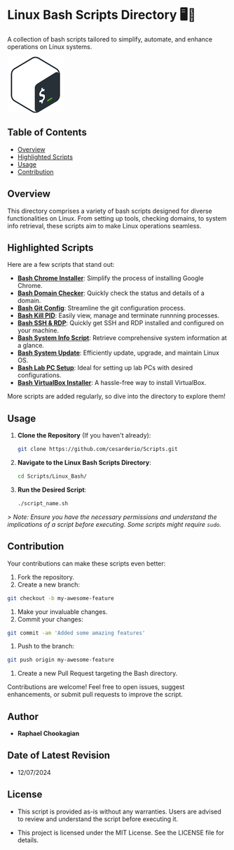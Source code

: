 # Linux Bash Scripts Directory 🖥️🐧

A collection of bash scripts tailored to simplify, automate, and enhance operations on Linux systems.

![Bash Banner Image](../assets/bash.png)

## Table of Contents

- [Overview](#overview)
- [Highlighted Scripts](#highlighted-scripts)
- [Usage](#usage)
- [Contribution](#contribution)

## Overview

This directory comprises a variety of bash scripts designed for diverse functionalities on Linux. From setting up tools, checking domains, to system info retrieval, these scripts aim to make Linux operations seamless.

## Highlighted Scripts

Here are a few scripts that stand out:

- **[Bash Chrome Installer](./Bash_Chrome/)**: Simplify the process of installing Google Chrome.
- **[Bash Domain Checker](./Bash_Dom_Check/)**: Quickly check the status and details of a domain.
- **[Bash Git Config](./Bash_Git_Config/)**: Streamline the git configuration process.
- **[Bash Kill PID](./Bash_Kill_PID/)**: Easily view, manage and terminate runnning processes.
- **[Bash SSH & RDP](./Bash_SSH_RDP/)**: Quickly get SSH and RDP installed and configured on your machine.
- **[Bash System Info Script](./Bash_Sys_Info/)**: Retrieve comprehensive system information at a glance.
- **[Bash System Update](./Bash_Sys_Update/)**: Efficiently update, upgrade, and maintain Linux OS.
- **[Bash Lab PC Setup](./Bash_Ubuntu_Lab/)**: Ideal for setting up lab PCs with desired configurations.
- **[Bash VirtualBox Installer](./Bash_VirtualBox/)**: A hassle-free way to install VirtualBox.

More scripts are added regularly, so dive into the directory to explore them!

## Usage

1. **Clone the Repository** (If you haven't already):

   ```bash
   git clone https://github.com/cesarderio/Scripts.git
   ```

2. **Navigate to the Linux Bash Scripts Directory**:

   ```bash
   cd Scripts/Linux_Bash/
   ```

3. **Run the Desired Script**:

   ```bash
   ./script_name.sh
   ```

*> Note: Ensure you have the necessary permissions and understand the implications of a script before executing. Some scripts might require `sudo`.*

## **Contribution**

Your contributions can make these scripts even better:

1. Fork the repository.
1. Create a new branch:

  ```bash
  git checkout -b my-awesome-feature
  ```

1. Make your invaluable changes.
1. Commit your changes:

  ```bash
  git commit -am 'Added some amazing features'
  ```

1. Push to the branch:

  ```bash
  git push origin my-awesome-feature
  ```

1. Create a new Pull Request targeting the Bash directory.

Contributions are welcome! Feel free to open issues, suggest enhancements, or submit pull requests to improve the script.

## **Author**

- **Raphael Chookagian**

## **Date of Latest Revision**

- 12/07/2024

## **License**

- This script is provided as-is without any warranties. Users are advised to review and understand the script before executing it.

- This project is licensed under the MIT License. See the LICENSE file for details.
